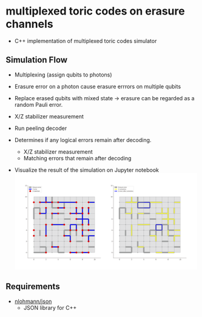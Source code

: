 # multiplexed toric codes on erasure channels
- C++ implementation of multiplexed toric codes simulator
  
## Simulation Flow
- Multiplexing (assign qubits to photons)
- Erasure error on a photon cause erasure errrors on multiple qubits
- Replace erased qubits with mixed state -> erasure can be regarded as a random Pauli error.
- X/Z stabilizer measurement
- Run peeling decoder
- Determines if any logical errors remain after decoding.
  - X/Z stabilizer measurement
  - Matching errors that remain after decoding

- Visualize the result of the simulation on Jupyter notebook
![vis_toric](ten_ten_toric.png)

## Requirements
- [nlohmann/json](https://github.com/nlohmann/json)
  - JSON library for C++